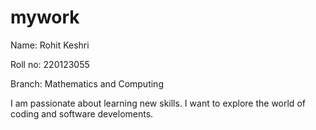 # mywork
Name: Rohit Keshri

Roll no: 220123055

Branch: Mathematics and Computing

I am passionate about learning new skills. I want to explore the world of coding and software develoments.
